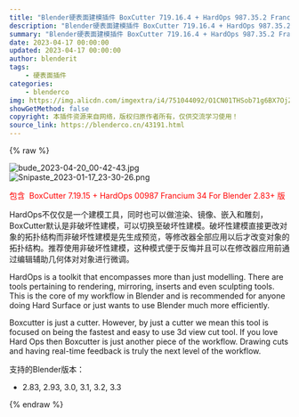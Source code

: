 ```yaml
---
title: "Blender硬表面建模插件 BoxCutter 719.16.4 + HardOps 987.35.2 Francium 34 For Blender 2.83+"
description: "Blender硬表面建模插件 BoxCutter 719.16.4 + HardOps 987.35.2 Francium 34 For Blender 2.83+"
summary: "Blender硬表面建模插件 BoxCutter 719.16.4 + HardOps 987.35.2 Francium 34 For Blender 2.83+"
date: 2023-04-17 00:00:00
updated: 2023-04-17 00:00:00
author: blenderit
tags: 
    - 硬表面插件
categories:
    - blenderco
img: https://img.alicdn.com/imgextra/i4/751044092/O1CN01THSob71g6BX7OjZJD_!!751044092.jpg
showGetMethod: false
copyright: 本插件资源来自网络，版权归原作者所有，仅供交流学习使用！
source_link: https://blenderco.cn/43191.html
---
```


{% raw %}
<p><img class="aligncenter" src="https://img.alicdn.com/imgextra/i4/751044092/O1CN01THSob71g6BX7OjZJD_!!751044092.jpg" alt="bude_2023-04-20_00-42-43.jpg"><br>
<img class="aligncenter" src="https://img.alicdn.com/imgextra/i1/751044092/O1CN01251Eac1g6BVf3mosr_!!751044092.png" alt="Snipaste_2023-01-17_23-30-26.png"></p><p><span style="color: #ff0000;">包含  BoxCutter 7.19.15 + HardOps 00987 Francium 34 For Blender 2.83+ 版</span></p><p>HardOps不仅仅是一个建模工具，同时也可以做渲染、镜像、嵌入和雕刻，BoxCutter默认是非破坏性建模，可以切换至破坏性建模。破坏性建模直接更改对象的拓扑结构而非破坏性建模是先生成预览，等修改器全部应用以后才改变对象的拓扑结构。推荐使用非破坏性建模，这种模式便于反悔并且可以在修改器应用前通过编辑辅助几何体对对象进行微调。</p><p>HardOps is a toolkit that encompasses more than just modelling. There are tools pertaining to rendering, mirroring, inserts and even sculpting tools. This is the core of my workflow in Blender and is recommended for anyone doing Hard Surface or just wants to use Blender much more efficiently.</p><p>Boxcutter is just a cutter. However, by just a cutter we mean this tool is focused on being the fastest and easy to use 3d view cut tool. If you love Hard Ops then Boxcutter is just another piece of the workflow. Drawing cuts and having real-time feedback is truly the next level of the workflow.</p><p>支持的Blender版本：</p><ul>
<li>2.83, 2.93, 3.0, 3.1, 3.2, 3.3</li>
</ul>
<div style="display: none">blenderco</div>
{% endraw %}